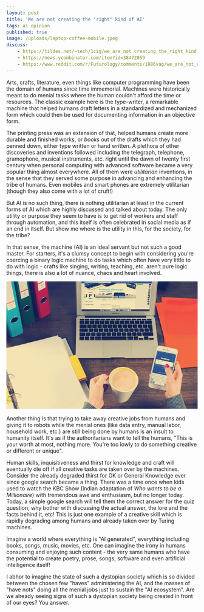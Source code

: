 ```yaml
---
layout: post
title: 'We are not creating the "right" kind of AI'
tags: ai opinion
published: true
image: /uploads/laptop-coffee-mobile.jpeg
discuss:
    - https://tildes.net/~tech/1cig/we_are_not_creating_the_right_kind_of_ai
    - https://news.ycombinator.com/item?id=38472059
    - https://www.reddit.com/r/Futurology/comments/1886vag/we_are_not_creating_the_right_kind_of_ai/
---
```


Arts, crafts, literature, even things like computer programming have been the domain of humans since time immemorial. Machines were historically meant to do menial tasks where the human couldn't afford the time or resources. The classic example here is the type-writer, a remarkable machine that helped humans draft letters in a standardized and mechanized form which could then be used for documenting information in an objective form.

The printing press was an extension of that, helped humans create more durable and finished works, or *books* out of the drafts which they had penned down, either type written or hand written. A plethora of other discoveries and inventions followed including the telegraph, telephone, gramophone, musical instruments, etc. right until the dawn of twenty first century when personal computing with advanced software became a very popular thing almost everywhere. All of them were *utilitarian* inventions, in the sense that they served some purpose in advancing and enhancing the tribe of humans. Even mobiles and smart phones are extremely utilitarian (though they also come with a lot of cruft!)

But AI is no such thing, there is nothing utilitarian at least in the current forms of AI which are highly discussed and talked about today. The only utility or purpose they seem to have is to get rid of workers and staff through automation, and this itself is often celebrated in social media as if an end in itself. But show me where is the utility in this, for the society, for the tribe?

In that sense, the machine (AI) is an ideal servant but not such a good master. For starters, it's a clumsy concept to begin with considering you're coercing a binary logic machine to do tasks which often have very little to do with logic - crafts like singing, writing, teaching, etc. aren't pure logic things, there is also a lot of nuance, chaos and heart involved.

![laptop-coffee-mobile](/uploads/laptop-coffee-mobile.jpeg)

Another thing is that trying to take away creative jobs from humans and giving it to robots while the menial ones (like data entry, manual labor, household work, etc.) are still being done by humans is an insult to humanity itself. It's as if the authoritarians want to tell the humans, "This is your worth at most, nothing more. You're too lowly to do something creative or different or unique".

Human skills, inquisitiveness and thirst for knowledge and craft will eventually die off if all creative tasks are taken over by the machines. Consider the already degraded thirst for GK or General Knowledge ever since google search became a thing. There was a time once when kids used to watch the KBC Show (Indian adaptation of *Who wants to be a Millionaire*) with tremendous awe and enthusiasm, but no longer today. Today, a simple google search will tell them the correct answer for the quiz question, why bother with discussing the actual answer, the lore and the facts behind it, etc! This is just one example of a creative skill which is rapidly degrading among humans and already taken over by Turing machines.

Imagine a world where everything is "AI generated", everything including books, songs, music, movies, etc. One can imagine the irony in humans consuming and enjoying such content - the very same humans who have the potential to create poetry, prose, songs, software and even artificial intelligence itself!

I abhor to imagine the state of such a dystopian society which is so divided between the chosen few "haves" administering the AI, and the masses of "have nots" doing all the menial jobs just to sustain the "AI ecosystem". Are we already seeing signs of such a dystopian society being created in front of our eyes? You answer.
